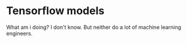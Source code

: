 # Tensorflow models

What am i doing? I don't know. But neither do a lot of machine learning engineers.
